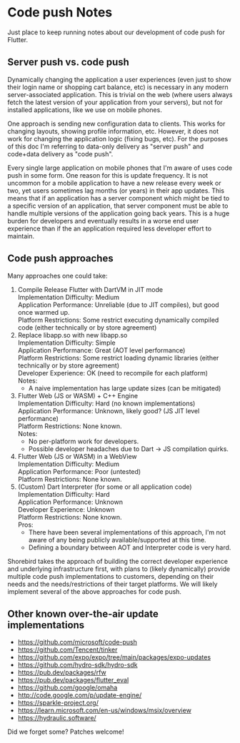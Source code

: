 # Code push Notes

Just place to keep running notes about our development of code push for Flutter.

## Server push vs. code push

Dynamically changing the application a user experiences (even just to show
their login name or shopping cart balance, etc) is necessary in any modern
server-associated application.  This is trivial on the web (where users always
fetch the latest version of your application from your servers), but not for
installed applications, like we use on mobile phones.

One approach is sending new configuration data to clients.  This works for
changing layouts, showing profile information, etc.  However, it does not work
for changing the application logic (fixing bugs, etc).  For the purposes of this
doc I'm referring to data-only delivery as "server push" and code+data delivery
as "code push".

Every single large application on mobile phones that I'm aware of uses code push
in some form.  One reason for this is update frequency.  It is not uncommon for
a mobile application to have a new release every week or two, yet users
sometimes lag months (or years) in their app updates.  This means that if an
application has a server component which might be tied to a specific version of
an application, that server component must be able to handle multiple versions
of the application going back years.  This is a huge burden for developers and
eventually results in a worse end user experience than if the an application
required less developer effort to maintain.

## Code push approaches

Many approaches one could take:
1. Compile Release Flutter with DartVM in JIT mode\
   Implementation Difficulty: Medium\
   Application Performance: Unreliable (due to JIT compiles), but good once warmed up.\
   Platform Restrictions: Some restrict executing dynamically compiled code (either technically or by store agreement)
1. Replace libapp.so with new libapp.so\
   Implementation Difficulty: Simple\
   Application Performance: Great (AOT level performance)\
   Platform Restrictions: Some restrict loading dynamic libraries (either technically or by store agreement)\
   Developer Experience: OK (need to recompile for each platform)\
   Notes:
    * A naive implementation has large update sizes (can be mitigated)
1. Flutter Web (JS or WASM) + C++ Engine\
   Implementation Difficulty: Hard (no known implementations)\
   Application Performance: Unknown, likely good? (JS JIT level performance)\
   Platform Restrictions: None known.\
   Notes:
    * No per-platform work for developers.
    * Possible developer headaches due to Dart -> JS compilation quirks.
1. Flutter Web (JS or WASM) in a WebView\
    Implementation Difficulty: Medium\
    Application Performance: Poor (untested)\
    Platform Restrictions: None known.
1. (Custom) Dart Interpreter (for some or all application code)\
    Implementation Difficulty: Hard\
    Application Performance: Unknown\
    Developer Experience: Unknown\
    Platform Restrictions: None known.\
    Pros:
     * There have been several implementations of this approach, I'm not aware
       of any being publicly available/supported at this time.
     * Defining a boundary between AOT and Interpreter code is very hard.

Shorebird takes the approach of building the correct developer experience and
underlying infrastructure first, with plans to (likely dynamically) provide
multiple code push implementations to customers, depending on their needs and
the needs/restrictions of their target platforms.  We will likely implement
several of the above approaches for code push.

## Other known over-the-air update implementations

* https://github.com/microsoft/code-push
* https://github.com/Tencent/tinker
* https://github.com/expo/expo/tree/main/packages/expo-updates
* https://github.com/hydro-sdk/hydro-sdk
* https://pub.dev/packages/rfw
* https://pub.dev/packages/flutter_eval
* https://github.com/google/omaha
* http://code.google.com/p/update-engine/
* https://sparkle-project.org/
* https://learn.microsoft.com/en-us/windows/msix/overview
* https://hydraulic.software/

Did we forget some?  Patches welcome!
